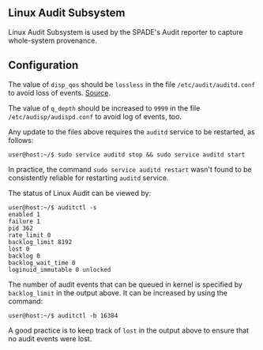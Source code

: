 ## Linux Audit Subsystem ##

Linux Audit Subsystem is used by the SPADE's Audit reporter to capture whole-system provenance.

## Configuration ##

The value of `disp_qos` should be `lossless` in the file `/etc/audit/auditd.conf` to avoid loss of events. [Source](https://linux.die.net/man/8/auditd.conf).

The value of `q_depth` should be increased to `9999` in the file `/etc/audisp/audispd.conf` to avoid log of events, too.

Any update to the files above requires the `auditd` service to be restarted, as follows:

```
user@host:~/$ sudo service auditd stop && sudo service auditd start
```

In practice, the command `sudo service auditd restart` wasn't found to be consistently reliable for restarting `auditd` service.

The status of Linux Audit can be viewed by:
```
user@host:~/$ auditctl -s
enabled 1
failure 1
pid 362
rate_limit 0
backlog_limit 8192
lost 0
backlog 0
backlog_wait_time 0
loginuid_immutable 0 unlocked
```

The number of audit events that can be queued in kernel is specified by `backlog_limit` in the output above. It can be increased by using the command:
```
user@host:~/$ auditctl -b 16384
``` 

A good practice is to keep track of `lost` in the output above to ensure that no audit events were lost.

